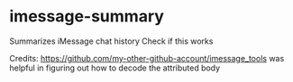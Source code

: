 # imessage-summary
Summarizes iMessage chat history
Check if this works

Credits: https://github.com/my-other-github-account/imessage_tools was helpful in figuring out how to decode the attributed body